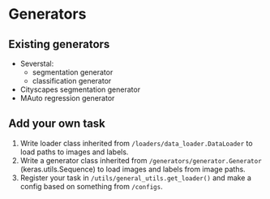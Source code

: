 # Generators

## Existing generators
* Severstal:
    * segmentation generator 
    * classification generator
* Cityscapes segmentation generator
* MAuto regression generator

## Add your own task
1. Write loader class inherited from `/loaders/data_loader.DataLoader` to load paths to images and labels.
2. Write a generator class inherited from `/generators/generator.Generator` (keras.utils.Sequence) to load images and labels from image paths.
3. Register your task in `/utils/general_utils.get_loader()` and make a config based on something from `/configs`.